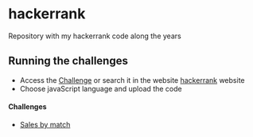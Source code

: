 # hackerrank
Repository with my hackerrank code along the years

## Running the challenges

 - Access the [Challenge](#Challenges) or search it in the website [hackerrank](https://www.hackerrank.com/challenges) website
 - Choose javaScript language and upload the code

#### Challenges
- [Sales by match](https://www.hackerrank.com/challenges/sock-merchant/problem?h_l=interview&playlist_slugs%5B%5D=interview-preparation-kit&playlist_slugs%5B%5D=warmup)
